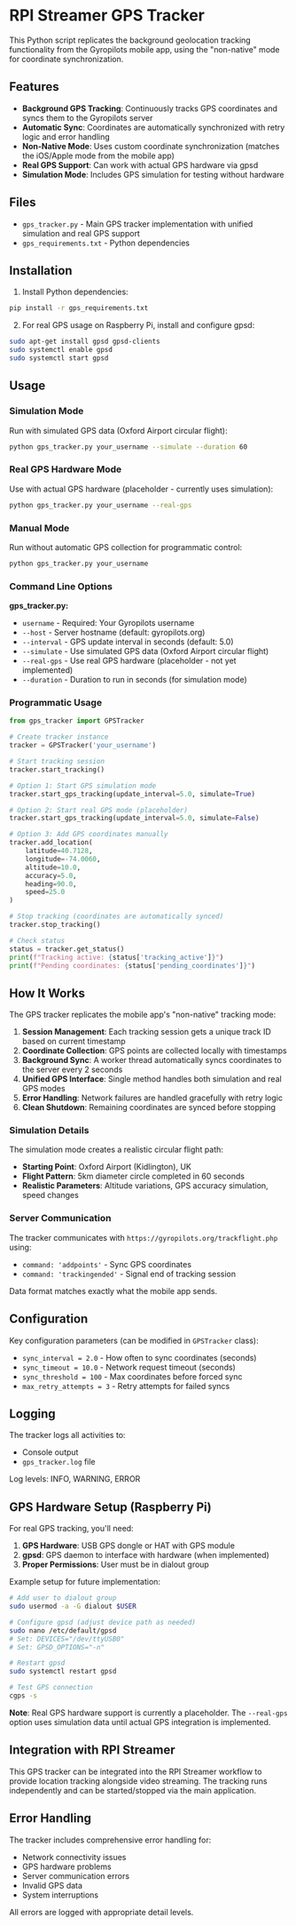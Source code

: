# RPI Streamer GPS Tracker

This Python script replicates the background geolocation tracking functionality from the Gyropilots mobile app, using the "non-native" mode for coordinate synchronization.

## Features

- **Background GPS Tracking**: Continuously tracks GPS coordinates and syncs them to the Gyropilots server
- **Automatic Sync**: Coordinates are automatically synchronized with retry logic and error handling
- **Non-Native Mode**: Uses custom coordinate synchronization (matches the iOS/Apple mode from the mobile app)
- **Real GPS Support**: Can work with actual GPS hardware via gpsd
- **Simulation Mode**: Includes GPS simulation for testing without hardware

## Files

- `gps_tracker.py` - Main GPS tracker implementation with unified simulation and real GPS support
- `gps_requirements.txt` - Python dependencies

## Installation

1. Install Python dependencies:
```bash
pip install -r gps_requirements.txt
```

2. For real GPS usage on Raspberry Pi, install and configure gpsd:
```bash
sudo apt-get install gpsd gpsd-clients
sudo systemctl enable gpsd
sudo systemctl start gpsd
```

## Usage

### Simulation Mode

Run with simulated GPS data (Oxford Airport circular flight):
```bash
python gps_tracker.py your_username --simulate --duration 60
```

### Real GPS Hardware Mode

Use with actual GPS hardware (placeholder - currently uses simulation):
```bash
python gps_tracker.py your_username --real-gps
```

### Manual Mode

Run without automatic GPS collection for programmatic control:
```bash
python gps_tracker.py your_username
```

### Command Line Options

**gps_tracker.py:**
- `username` - Required: Your Gyropilots username
- `--host` - Server hostname (default: gyropilots.org)
- `--interval` - GPS update interval in seconds (default: 5.0)
- `--simulate` - Use simulated GPS data (Oxford Airport circular flight)
- `--real-gps` - Use real GPS hardware (placeholder - not yet implemented)
- `--duration` - Duration to run in seconds (for simulation mode)

### Programmatic Usage

```python
from gps_tracker import GPSTracker

# Create tracker instance
tracker = GPSTracker('your_username')

# Start tracking session
tracker.start_tracking()

# Option 1: Start GPS simulation mode
tracker.start_gps_tracking(update_interval=5.0, simulate=True)

# Option 2: Start real GPS mode (placeholder)
tracker.start_gps_tracking(update_interval=5.0, simulate=False)

# Option 3: Add GPS coordinates manually
tracker.add_location(
    latitude=40.7128,
    longitude=-74.0060,
    altitude=10.0,
    accuracy=5.0,
    heading=90.0,
    speed=25.0
)

# Stop tracking (coordinates are automatically synced)
tracker.stop_tracking()

# Check status
status = tracker.get_status()
print(f"Tracking active: {status['tracking_active']}")
print(f"Pending coordinates: {status['pending_coordinates']}")
```

## How It Works

The GPS tracker replicates the mobile app's "non-native" tracking mode:

1. **Session Management**: Each tracking session gets a unique track ID based on current timestamp
2. **Coordinate Collection**: GPS points are collected locally with timestamps
3. **Background Sync**: A worker thread automatically syncs coordinates to the server every 2 seconds
4. **Unified GPS Interface**: Single method handles both simulation and real GPS modes
5. **Error Handling**: Network failures are handled gracefully with retry logic
6. **Clean Shutdown**: Remaining coordinates are synced before stopping

### Simulation Details

The simulation mode creates a realistic circular flight path:
- **Starting Point**: Oxford Airport (Kidlington), UK
- **Flight Pattern**: 5km diameter circle completed in 60 seconds  
- **Realistic Parameters**: Altitude variations, GPS accuracy simulation, speed changes

### Server Communication

The tracker communicates with `https://gyropilots.org/trackflight.php` using:

- `command: 'addpoints'` - Sync GPS coordinates
- `command: 'trackingended'` - Signal end of tracking session

Data format matches exactly what the mobile app sends.

## Configuration

Key configuration parameters (can be modified in `GPSTracker` class):

- `sync_interval = 2.0` - How often to sync coordinates (seconds)
- `sync_timeout = 10.0` - Network request timeout (seconds)
- `sync_threshold = 100` - Max coordinates before forced sync
- `max_retry_attempts = 3` - Retry attempts for failed syncs

## Logging

The tracker logs all activities to:
- Console output
- `gps_tracker.log` file

Log levels: INFO, WARNING, ERROR

## GPS Hardware Setup (Raspberry Pi)

For real GPS tracking, you'll need:

1. **GPS Hardware**: USB GPS dongle or HAT with GPS module
2. **gpsd**: GPS daemon to interface with hardware (when implemented)
3. **Proper Permissions**: User must be in dialout group

Example setup for future implementation:
```bash
# Add user to dialout group
sudo usermod -a -G dialout $USER

# Configure gpsd (adjust device path as needed)
sudo nano /etc/default/gpsd
# Set: DEVICES="/dev/ttyUSB0"
# Set: GPSD_OPTIONS="-n"

# Restart gpsd
sudo systemctl restart gpsd

# Test GPS connection
cgps -s
```

**Note**: Real GPS hardware support is currently a placeholder. The `--real-gps` option uses simulation data until actual GPS integration is implemented.

## Integration with RPI Streamer

This GPS tracker can be integrated into the RPI Streamer workflow to provide location tracking alongside video streaming. The tracking runs independently and can be started/stopped via the main application.

## Error Handling

The tracker includes comprehensive error handling for:
- Network connectivity issues
- GPS hardware problems
- Server communication errors
- Invalid GPS data
- System interruptions

All errors are logged with appropriate detail levels.
